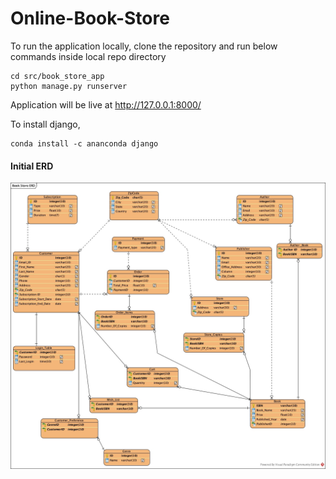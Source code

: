 # Online-Book-Store

To run the application locally, clone the repository and run below commands inside local repo directory

```
cd src/book_store_app
python manage.py runserver
```
Application will be live at http://127.0.0.1:8000/

To install django,
```
conda install -c ananconda django
```

#### Initial ERD
![ERD](ERD/ERD/Book_Store_ERD.jpg)